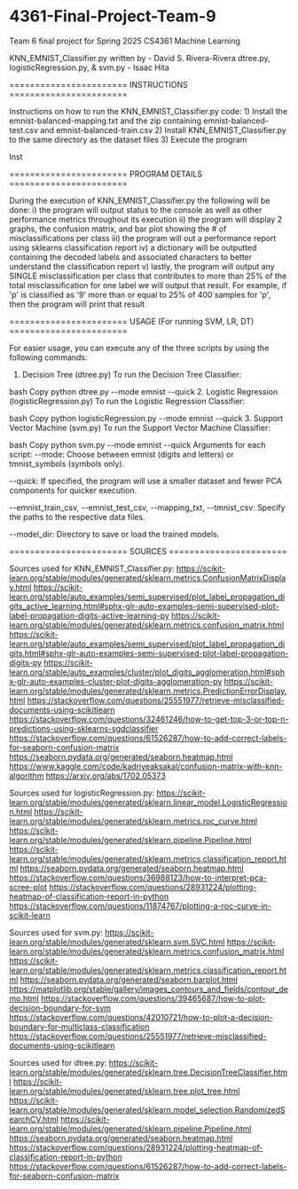 # 4361-Final-Project-Team-9
Team 6 final project for Spring 2025 CS4361 Machine Learning 

KNN_EMNIST_Classifier.py written by - David S. Rivera-Rivera
dtree.py, logisticRegression.py, & svm.py - Isaac Hita

======================= INSTRUCTIONS =======================

Instructions on how to run the KNN_EMNIST_Classifier.py code:
    1) Install the emnist-balanced-mapping.txt and the zip containing emnist-balanced-test.csv and emnist-balanced-train.csv
    2) Install KNN_EMNIST_Classifier.py to the same directory as the dataset files
    3) Execute the program

Inst


======================= PROGRAM DETAILS =======================

During the execution of KNN_EMNIST_Classifier.py the following will be done:
    i) the program will output status to the console as well as other performance metrics throughout its execution
    ii) the program will display 2 graphs, the confusion matrix, and bar plot showing the # of misclassifications per class
    iii) the program will out a performance report using sklearns classification report
    iv) a dictionary will be outputted containing the decoded labels and associated characters to better understand the classification report
    v) lastly, the program will output any SINGLE misclassification per class that contributes to more than 25% of the total misclassification for one label we will output that result. For example, if 'p' is classified as '9' more than or equal to 25% of 400 samples for 'p', then the program will print that result


======================= USAGE (For running SVM, LR, DT) =======================

For easier usage, you can execute any of the three scripts by using the following commands:

1. Decision Tree (dtree.py)
To run the Decision Tree Classifier:

bash
Copy
python dtree.py --mode emnist --quick
2. Logistic Regression (logisticRegression.py)
To run the Logistic Regression Classifier:

bash
Copy
python logisticRegression.py --mode emnist --quick
3. Support Vector Machine (svm.py)
To run the Support Vector Machine Classifier:

bash
Copy
python svm.py --mode emnist --quick
Arguments for each script:
--mode: Choose between emnist (digits and letters) or tmnist_symbols (symbols only).

--quick: If specified, the program will use a smaller dataset and fewer PCA components for quicker execution.

--emnist_train_csv, --emnist_test_csv, --mapping_txt, --tmnist_csv: Specify the paths to the respective data files.

--model_dir: Directory to save or load the trained models.


======================= SOURCES =======================

Sources used for KNN_EMNIST_Classifier.py:
https://scikit-learn.org/stable/modules/generated/sklearn.metrics.ConfusionMatrixDisplay.html
https://scikit-learn.org/stable/auto_examples/semi_supervised/plot_label_propagation_digits_active_learning.html#sphx-glr-auto-examples-semi-supervised-plot-label-propagation-digits-active-learning-py
https://scikit-learn.org/stable/modules/generated/sklearn.metrics.confusion_matrix.html
https://scikit-learn.org/stable/auto_examples/semi_supervised/plot_label_propagation_digits.html#sphx-glr-auto-examples-semi-supervised-plot-label-propagation-digits-py
https://scikit-learn.org/stable/auto_examples/cluster/plot_digits_agglomeration.html#sphx-glr-auto-examples-cluster-plot-digits-agglomeration-py
https://scikit-learn.org/stable/modules/generated/sklearn.metrics.PredictionErrorDisplay.html
https://stackoverflow.com/questions/25551977/retrieve-misclassified-documents-using-scikitlearn
https://stackoverflow.com/questions/32461246/how-to-get-top-3-or-top-n-predictions-using-sklearns-sgdclassifier
https://stackoverflow.com/questions/61526287/how-to-add-correct-labels-for-seaborn-confusion-matrix
https://seaborn.pydata.org/generated/seaborn.heatmap.html
https://www.kaggle.com/code/kadriyeaksakal/confusion-matrix-with-knn-algorithm
https://arxiv.org/abs/1702.05373

Sources used for logisticRegression.py:
https://scikit-learn.org/stable/modules/generated/sklearn.linear_model.LogisticRegression.html
https://scikit-learn.org/stable/modules/generated/sklearn.metrics.roc_curve.html
https://scikit-learn.org/stable/modules/generated/sklearn.pipeline.Pipeline.html
https://scikit-learn.org/stable/modules/generated/sklearn.metrics.classification_report.html
https://seaborn.pydata.org/generated/seaborn.heatmap.html
https://stackoverflow.com/questions/36988123/how-to-interpret-pca-scree-plot
https://stackoverflow.com/questions/28931224/plotting-heatmap-of-classification-report-in-python
https://stackoverflow.com/questions/11874767/plotting-a-roc-curve-in-scikit-learn

Sources used for svm.py:
https://scikit-learn.org/stable/modules/generated/sklearn.svm.SVC.html
https://scikit-learn.org/stable/modules/generated/sklearn.metrics.confusion_matrix.html
https://scikit-learn.org/stable/modules/generated/sklearn.metrics.classification_report.html
https://seaborn.pydata.org/generated/seaborn.barplot.html
https://matplotlib.org/stable/gallery/images_contours_and_fields/contour_demo.html
https://stackoverflow.com/questions/39465687/how-to-plot-decision-boundary-for-svm
https://stackoverflow.com/questions/42010721/how-to-plot-a-decision-boundary-for-multiclass-classification
https://stackoverflow.com/questions/25551977/retrieve-misclassified-documents-using-scikitlearn

Sources used for dtree.py:
https://scikit-learn.org/stable/modules/generated/sklearn.tree.DecisionTreeClassifier.html
https://scikit-learn.org/stable/modules/generated/sklearn.tree.plot_tree.html
https://scikit-learn.org/stable/modules/generated/sklearn.model_selection.RandomizedSearchCV.html
https://scikit-learn.org/stable/modules/generated/sklearn.pipeline.Pipeline.html
https://seaborn.pydata.org/generated/seaborn.heatmap.html
https://stackoverflow.com/questions/28931224/plotting-heatmap-of-classification-report-in-python
https://stackoverflow.com/questions/61526287/how-to-add-correct-labels-for-seaborn-confusion-matrix
